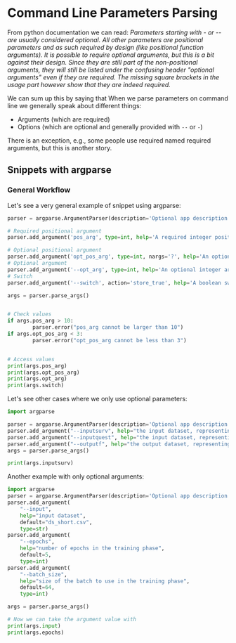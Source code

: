 # Command Line Parameters Parsing

From python documentation we can read:
*Parameters starting with - or -- are usually considered optional. 
All other parameters are positional parameters and as such 
required by design (like positional function arguments). 
It is possible to require optional arguments, but this is a bit 
against their design. Since they are still part of the non-positional 
arguments, they will still be listed under the confusing header 
"optional arguments" even if they are required. The missing square 
brackets in the usage part however show that they are indeed required.*

We can sum up this by saying that When we parse parameters on command line 
we generally speak about different things:
* Arguments (which are required)
* Options (which are optional and generally provided with `--` or `-`)

There is an exception, e.g., some people use required named required
arguments, but this is another story.

## Snippets with argparse

### General Workflow

Let's see a very general example of snippet using argparse:
```python
parser = argparse.ArgumentParser(description='Optional app description')

# Required positional argument
parser.add_argument('pos_arg', type=int, help='A required integer positional argument')

# Optional positional argument
parser.add_argument('opt_pos_arg', type=int, nargs='?', help='An optional integer positional argument')
# Optional argument
parser.add_argument('--opt_arg', type=int, help='An optional integer argument')
# Switch
parser.add_argument('--switch', action='store_true', help='A boolean switch')

args = parser.parse_args()


# Check values
if args.pos_arg > 10:
        parser.error("pos_arg cannot be larger than 10")
if args.opt_pos_arg < 3:
        parser.error("opt_pos_arg cannot be less than 3")


# Access values
print(args.pos_arg)
print(args.opt_pos_arg)
print(args.opt_arg)
print(args.switch)
```

Let's see other cases where we only use optional parameters:


```python
import argparse

parser = argparse.ArgumentParser(description='Optional app description')
parser.add_argument("--inputsurv", help="the input dataset, representing the good judgement yearly survey csv file")
parser.add_argument("--inputquest", help="the input dataset, representing the good judgement yearly survey csv file")
parser.add_argument("--outputf", help="the output dataset, representing a processed file that can be used to feed a general neural network")
args = parser.parse_args()

print(args.inputsurv)
```


Another example with only optional arguments:
```python
import argparse
parser = argparse.ArgumentParser(description='Optional app description')
parser.add_argument(
    "--input",
    help="input dataset",
    default="ds_short.csv",
    type=str)
parser.add_argument(
    "--epochs",
    help="number of epochs in the training phase",
    default=5,
    type=int)
parser.add_argument(
    "--batch_size",
    help="size of the batch to use in the training phase",
    default=64,
    type=int)

args = parser.parse_args()

# Now we can take the argument value with
print(args.input)
print(args.epochs)
```

